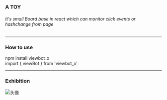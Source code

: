 ### A TOY
###### It's small Board base in react which can monitor click events or hashchange from page 

----
### How to use
  npm install viewbot_x <br/>
  import { viewBot } from 'viewbot_x'

----
### Exhibition
![头像](http://47.101.199.43:8089/eventsBoard.png)

   
 
